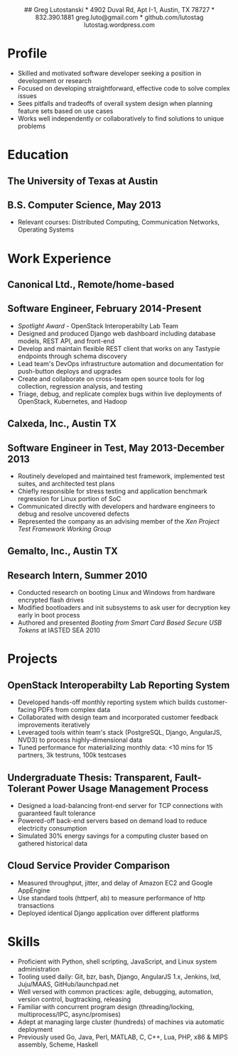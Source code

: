 <center>
## Greg Lutostanski
* 4902 Duval Rd, Apt I-1, Austin, TX 78727
* 832.390.1881 greg.luto@gmail.com
* github.com/lutostag lutostag.wordpress.com
</center>

# Profile
* Skilled and motivated software developer seeking a position in development or research
* Focused on developing straightforward, effective code to solve complex issues
* Sees pitfalls and tradeoffs of overall system design when planning feature sets based on use cases
* Works well independently or collaboratively to find solutions to unique problems

# Education
## The University of Texas at Austin
## B.S. Computer Science, May 2013
* Relevant courses: Distributed Computing, Communication Networks, Operating Systems

# Work Experience
## Canonical Ltd., Remote/home-based
## Software Engineer, February 2014-Present
* *Spotlight Award* - OpenStack Interoperabilty Lab Team
* Designed and produced Django web dashboard including database models, REST API, and front-end
* Develop and maintain flexible REST client that works on any Tastypie endpoints through schema discovery
* Lead team's DevOps infrastructure automation and documentation for push-button deploys and upgrades
* Create and collaborate on cross-team open source tools for log collection, regression analysis, and testing
* Triage, debug, and replicate complex bugs within live deployments of OpenStack, Kubernetes, and Hadoop

## Calxeda, Inc., Austin TX
## Software Engineer in Test, May 2013-December 2013
* Routinely developed and maintained test framework, implemented test suites, and architected test plans
* Chiefly responsible for stress testing and application benchmark regression for Linux portion of SoC
* Communicated directly with developers and hardware engineers to debug and resolve uncovered defects
* Represented the company as an advising member of the *Xen Project Test Framework Working Group*

## Gemalto, Inc., Austin TX
## Research Intern, Summer 2010
* Conducted research on booting Linux and Windows from hardware encrypted flash drives
* Modified bootloaders and init subsystems to ask user for decryption key early in boot process
* Authored and presented *Booting from Smart Card Based Secure USB Tokens* at IASTED SEA 2010

# Projects
## OpenStack Interoperabilty Lab Reporting System
* Developed hands-off monthly reporting system which builds customer-facing PDFs from complex data
* Collaborated with design team and incorporated customer feedback improvements iteratively
* Leveraged tools within team's stack (PostgreSQL, Django, AngularJS, NVD3) to process highly-dimensional data
* Tuned performance for materializing monthly data: <10 mins for 15 partners, 3k testruns, 100k testcases

## Undergraduate Thesis: Transparent, Fault-Tolerant Power Usage Management Process
* Designed a load-balancing front-end server for TCP connections with guaranteed fault tolerance
* Powered-off back-end servers based on demand load to reduce electricity consumption
* Simulated 30% energy savings for a computing cluster based on gathered historical data

## Cloud Service Provider Comparison
* Measured throughput, jitter, and delay of Amazon EC2 and Google AppEngine
* Use standard tools (httperf, ab) to measure performance of http transactions
* Deployed identical Django application over different platforms

# Skills
* Proficient with Python, shell scripting, JavaScript, and Linux system administration
* Tooling used daily: Git, bzr, bash, Django, AngularJS 1.x, Jenkins, lxd, Juju/MAAS, GitHub/launchpad.net
* Well versed with common practices: agile, debugging, automation, version control, bugtracking, releasing
* Familiar with concurrent program design (threading/locking, multiprocess/IPC, async/promises)
* Adept at managing large cluster (hundreds) of machines via automatic deployment
* Previously used Go, Java, Perl, MATLAB, C, C++, Lua, PHP, x86 & MIPS assembly, Scheme, Haskell
